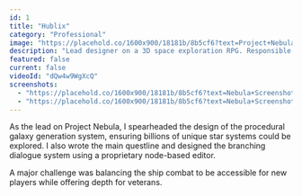 ```yaml
---
id: 1
title: "Hublix"
category: "Professional"
image: "https://placehold.co/1600x900/18181b/8b5cf6?text=Project+Nebula"
description: "Lead designer on a 3D space exploration RPG. Responsible for core gameplay mechanics and narrative structure."
featured: false
current: false
videoId: "dQw4w9WgXcQ"
screenshots:
  - "https://placehold.co/1600x900/18181b/8b5cf6?text=Nebula+Screenshot+1"
  - "https://placehold.co/1600x900/18181b/8b5cf6?text=Nebula+Screenshot+2"
---
```


As the lead on Project Nebula, I spearheaded the design of the procedural galaxy generation system, ensuring billions of unique star systems could be explored. I also wrote the main questline and designed the branching dialogue system using a proprietary node-based editor.

A major challenge was balancing the ship combat to be accessible for new players while offering depth for veterans.